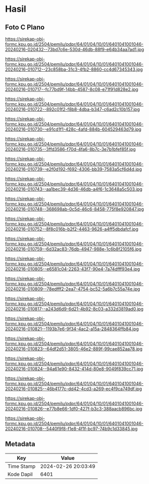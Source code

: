 # Hasil

## Foto C Plano

https://sirekap-obj-formc.kpu.go.id/2504/pemilu/pdpr/64/01/04/10/01/6401041001046-20240216-020432--73bd7c6e-530d-46db-88f9-e64b34aa7ad1.jpg

https://sirekap-obj-formc.kpu.go.id/2504/pemilu/pdpr/64/01/04/10/01/6401041001046-20240216-010712--23c858ba-31c3-4fb2-8860-cc4d67345343.jpg

https://sirekap-obj-formc.kpu.go.id/2504/pemilu/pdpr/64/01/04/10/01/6401041001046-20240216-010717--fc77bd9f-14bb-4587-8c08-e71f91d828e2.jpg

https://sirekap-obj-formc.kpu.go.id/2504/pemilu/pdpr/64/01/04/10/01/6401041001046-20240216-010722--892c01f2-f8b8-4dba-b347-c6ad2c10b157.jpg

https://sirekap-obj-formc.kpu.go.id/2504/pemilu/pdpr/64/01/04/10/01/6401041001046-20240216-010730--e91cd1f1-428c-4afd-884b-604529463d79.jpg

https://sirekap-obj-formc.kpu.go.id/2504/pemilu/pdpr/64/01/04/10/01/6401041001046-20240216-010735--3ffd3586-f70d-4fa6-8b7c-3e7b1bfef85f.jpg

https://sirekap-obj-formc.kpu.go.id/2504/pemilu/pdpr/64/01/04/10/01/6401041001046-20240216-010739--e2f0d192-f692-4306-bb39-7583a5cf6d4d.jpg

https://sirekap-obj-formc.kpu.go.id/2504/pemilu/pdpr/64/01/04/10/01/6401041001046-20240216-010743--aa1bec39-4d36-46db-a4f6-1c3648a5c503.jpg

https://sirekap-obj-formc.kpu.go.id/2504/pemilu/pdpr/64/01/04/10/01/6401041001046-20240216-010748--368698ab-0c5d-46c6-8458-775f8e920847.jpg

https://sirekap-obj-formc.kpu.go.id/2504/pemilu/pdpr/64/01/04/10/01/6401041001046-20240216-010752--8f8c016b-b2f2-4463-9626-a4ff5dbdafcf.jpg

https://sirekap-obj-formc.kpu.go.id/2504/pemilu/pdpr/64/01/04/10/01/6401041001046-20240216-010759--6d32ac83-76db-4947-988e-1c6b8f2105f6.jpg

https://sirekap-obj-formc.kpu.go.id/2504/pemilu/pdpr/64/01/04/10/01/6401041001046-20240216-010805--e6581c04-2263-43f7-90e4-7a74dfff93e4.jpg

https://sirekap-obj-formc.kpu.go.id/2504/pemilu/pdpr/64/01/04/10/01/6401041001046-20240216-010809--78edfff2-2ea7-4754-bc52-5a6b7c55a74e.jpg

https://sirekap-obj-formc.kpu.go.id/2504/pemilu/pdpr/64/01/04/10/01/6401041001046-20240216-010817--a243d6d9-6d21-4b92-8c03-a332d3819ad0.jpg

https://sirekap-obj-formc.kpu.go.id/2504/pemilu/pdpr/64/01/04/10/01/6401041001046-20240216-010821--1193b7e6-9f34-4ac2-a15a-2848364ffb84.jpg

https://sirekap-obj-formc.kpu.go.id/2504/pemilu/pdpr/64/01/04/10/01/6401041001046-20240216-010823--64df2d51-3805-46e2-889f-99cae852aa78.jpg

https://sirekap-obj-formc.kpu.go.id/2504/pemilu/pdpr/64/01/04/10/01/6401041001046-20240216-010824--94a61e90-8432-414d-80e8-9049f839cc71.jpg

https://sirekap-obj-formc.kpu.go.id/2504/pemilu/pdpr/64/01/04/10/01/6401041001046-20240216-010825--46b4177c-dd42-4cd3-a269-ec4f9ca749df.jpg

https://sirekap-obj-formc.kpu.go.id/2504/pemilu/pdpr/64/01/04/10/01/6401041001046-20240216-010826--e77b8e66-1df0-427f-b3c3-388aacb896bc.jpg

https://sirekap-obj-formc.kpu.go.id/2504/pemilu/pdpr/64/01/04/10/01/6401041001046-20240216-010708--5440f9f8-f1e8-4f1f-bc97-74b9c1d33845.jpg


## Metadata

| Key        | Value               |
| ---------- | ------------------- |
| Time Stamp | 2024-02-26 20:03:49 |
| Kode Dapil | 6401                |



